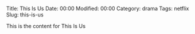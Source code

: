 Title: This Is Us
Date:  00:00
Modified:  00:00
Category: drama
Tags: netflix
Slug: this-is-us

This is the content for This Is Us